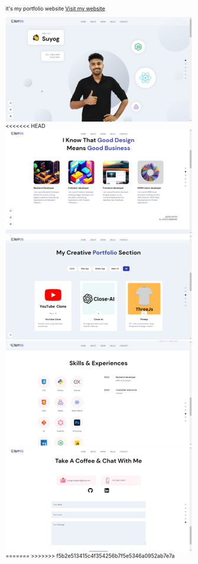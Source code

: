 it's my portfolio website 
[Visit my website](https://suyogmungale.netlify.app/)

<img src="src\assets\Screenshot1.png" alt="Example Image">
<<<<<<< HEAD

<img src="src\assets\Screenshot2.png" alt="Example Image">

<img src="src\assets\Screenshot3.png" alt="Example Image">

<img src="src\assets\Screenshot4.png" alt="Example Image">

<img src="src\assets\Screenshot5.png" alt="Example Image">
=======
>>>>>>> f5b2e513415c4f354256b7f5e5346a0952ab7e7a

